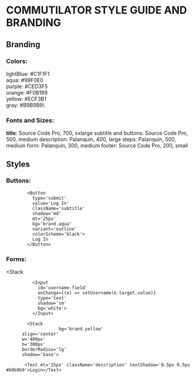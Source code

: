 # COMMUTILATOR STYLE GUIDE AND BRANDING

## Branding

### Colors:
lightBlue: #C1F1F1\
aqua: #99F0E0\
purple: #CED3F5\
orange: #F0B199\
yellow: #ECF3B1\
gray: #B9B9B9\

### Fonts and Sizes:
**title**: Source Code Pro, 700, xxlarge
subtitle and buttons: Source Code Pro, 500, medium
description: Palanquin, 400, large
steps: Palanquin, 500, medium
form: Palanquin, 300, medium
footer: Source Code Pro, 200, small

## Styles

### Buttons:
            <Button
              type='submit'
              value='Log In'
              className='subtitle'
              shadow='md'
              mt='25px'
              bg='brand.aqua'
              variant='outline'
              colorScheme='black'>
              Log In
            </Button>

### Forms:
<Stack

              <Input
                id='username-field'
                onChange={(e) => setUsername(e.target.value)}
                type='text'
                shadow='sm'
                bg='white'>
              </Input>

            <Stack
                        bg='brand.yellow'
          align='center'
          w='400px'
          h='300px'
          borderRadius='lg'
          shadow='base'>

           <Text mt='15px' className='description' textShadow='0.5px 0.5px #b9b9b9'>Login</Text>